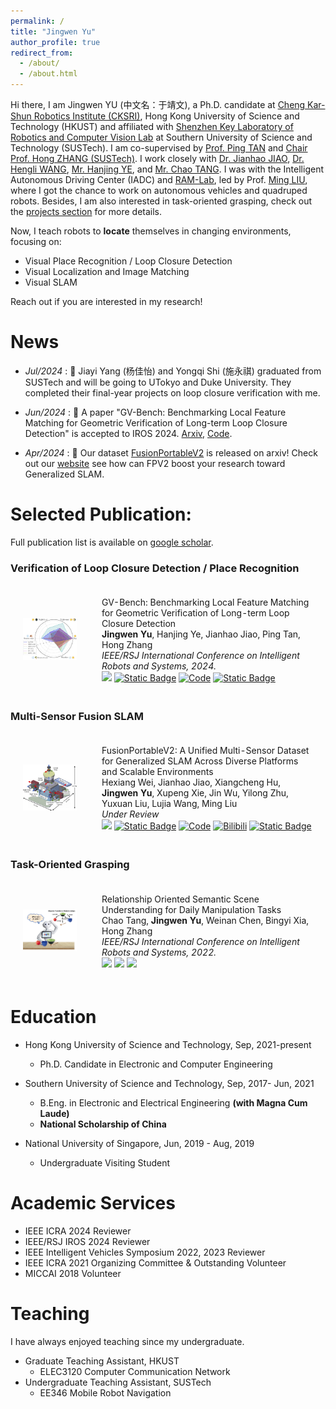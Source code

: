 ```yaml
---
permalink: /
title: "Jingwen Yu"
author_profile: true
redirect_from: 
  - /about/
  - /about.html
---
```


Hi there, I am Jingwen YU (中文名：于靖文), a Ph.D. candidate at [Cheng Kar-Shun Robotics Institute (CKSRI)](https://ri.hkust.edu.hk/), Hong Kong University of Science and Technology (HKUST) and affiliated with [Shenzhen Key Laboratory of Robotics and Computer Vision Lab](https://rcvlab.eee.sustech.edu.cn/) at Southern University of Science and Technology (SUSTech). I am co-supervised by [Prof. Ping TAN](https://ece.hkust.edu.hk/pingtan) and [Chair Prof. Hong ZHANG (SUSTech)](https://eee.sustech.edu.cn/?view=%E5%BC%A0%E5%AE%8F&jsid=18&lang=en). I work closely with [Dr. Jianhao JIAO](https://gogojjh.github.io/), [Dr. Hengli WANG](https://hlwang1124.github.io/), [Mr. Hanjing YE](https://medlartea.github.io/), and [Mr. Chao TANG](https://mkt1412.github.io/). I was with the Intelligent Autonomous Driving Center (IADC) and [RAM-Lab](https://ram-lab.com/), led by Prof. [Ming LIU](https://facultyprofiles.hkust-gz.edu.cn/faculty-personal-page/LIU-Ming/eelium), where I got the chance to work on autonomous vehicles and quadruped robots. Besides, I am also interested in task-oriented grasping, check out the [projects section](/projects/) for more details.

Now, I teach robots to **locate** themselves in changing environments, focusing on:
- Visual Place Recognition / Loop Closure Detection
- Visual Localization and Image Matching
- Visual SLAM

Reach out if you are interested in my research!

News
======
- *Jul/2024* : 🎉 Jiayi Yang (杨佳怡) and Yongqi Shi (施永祺) graduated from SUSTech and will be going to UTokyo and Duke University. They completed their final-year projects on loop closure verification with me.

- *Jun/2024* : 🎉 A paper "GV-Bench: Benchmarking Local Feature Matching for Geometric Verification of Long-term Loop Closure Detection" is accepted to IROS 2024. [Arxiv](https://arxiv.org/abs/2407.11736), [Code](https://github.com/jarvisyjw/GV-Bench).

- *Apr/2024* : 🎉 Our dataset [FusionPortableV2](https://arxiv.org/abs/2404.08563) is released on arxiv! Check out our [website](https://fusionportable.github.io/dataset/fusionportable_v2/) see how can FPV2 boost your research toward Generalized SLAM.

Selected Publication:
======
Full publication list is available on [google scholar](https://scholar.google.com/citations?user=fu52r0cAAAAJ&hl=zh-CN).
<!-- ## Loop Closure / Place Recognition Verification -->
<html>
  <h3>Verification of Loop Closure Detection / Place Recognition</h3>
    <table style="width:100%;border:0px;border-spacing:0px;border-collapse:separate;margin-right:auto;margin-left:auto;">
          <tr onmouseout="nightsight_stop()" onmouseover="nightsight_start()">
            <td style="padding:20px;width:25%;vertical-align:middle;border-left-style:none;border-bottom-style:none;border-top-style:none;border-right-style:none">
              <img src="../images/gvbench.jpg" alt="hpp" style="border-style: none" >
            </td>
            <td style="padding:20px;width:75%;vertical-align:middle;border-left-style:none;border-bottom-style:none;border-top-style:none;border-right-style:none">
                <papertitle>GV-Bench: Benchmarking Local Feature Matching for Geometric Verification of Long-term Loop Closure Detection
                </papertitle>
              <br>
                <strong>Jingwen Yu</strong>, Hanjing Ye, Jianhao Jiao, Ping Tan, Hong Zhang
              <br>
              <em>IEEE/RSJ International Conference on Intelligent Robots and Systems, 2024.</em><br>
              <!-- <a href="https://ieeexplore.ieee.org/document/10243098">Paper</a> / -->
              <a href="https://arxiv.org/abs/2407.11736"><img src="https://img.shields.io/badge/ArXiv-2407.11736-004088.svg"/></a>
              <a href="https://jarvisyjw.github.io/GV-Bench/"><img alt="Static Badge" src="https://img.shields.io/badge/Project-Page-blue?style=flat"></a>
              <a href="https://github.com/jarvisyjw/GV-Bench"><img alt="Code" src="https://img.shields.io/github/stars/jarvisyjw/GV-Bench" /></a>
              <a href="https://mp.weixin.qq.com/s/edUw7vLep0zmve0Uj3IzkQ"><img alt="Static Badge" src="https://img.shields.io/badge/中文介绍（by 3D视觉之心）-blue?style=flat"></a>
              <!-- <a href="https://youtu.be/VtQGvuDZSec"><img alt="Youtube" src="https://img.shields.io/badge/Video-Youtube-red"/></a> -->
              <!-- <a href="https://www.bilibili.com/video/BV1By421v7S8"><img alt="Bilibili" src="https://img.shields.io/badge/Video-Bilibili-blue"/></a> -->
            </td>
          </tr>
    </table>
  <h3>Multi-Sensor Fusion SLAM</h3>
    <table style="width:100%;border:0px;border-spacing:0px;border-collapse:separate;margin-right:auto;margin-left:auto;">
      <tr onmouseout="nightsight_stop()" onmouseover="nightsight_start()">
        <td style="padding:20px;width:25%;vertical-align:middle;border-left-style:none;border-bottom-style:none;border-top-style:none;border-right-style:none">
          <img src="../images/fpv2.png" alt="hpp" style="border-style: none" >
        </td>
        <td style="padding:20px;width:75%;vertical-align:middle;border-left-style:none;border-bottom-style:none;border-top-style:none;border-right-style:none">
            <papertitle>FusionPortableV2: A Unified Multi-Sensor Dataset for Generalized SLAM Across Diverse Platforms and Scalable Environments
            </papertitle>
          <br>
            Hexiang Wei, Jianhao Jiao, Xiangcheng Hu, <strong>Jingwen Yu</strong>, Xupeng Xie, Jin Wu, Yilong Zhu, Yuxuan Liu, Lujia Wang, Ming Liu
          <br>
          <em>Under Review</em><br>
          <!-- <a href="https://ieeexplore.ieee.org/document/10243098">Paper</a> / -->
          <a href="https://arxiv.org/abs/2404.08563"><img src="https://img.shields.io/badge/ArXiv-2403.10821-004088.svg"/></a>
          <a href="https://fusionportable.github.io/dataset/fusionportable_v2/"><img alt="Static Badge" src="https://img.shields.io/badge/Project-Page-blue?style=flat"></a>
          <a href="https://github.com/fusionportable"><img alt="Code" src="https://img.shields.io/github/stars/fusionportable"></a>
          <a href="https://www.bilibili.com/video/BV1YT421m7VG/?vd_source=d3db6b42a5234397edfd9fe138b66f53"><img alt="Bilibili" src="https://img.shields.io/badge/Video-Bilibili-blue"/></a>
          <a href="https://mp.weixin.qq.com/s/ltE1skOC4Bb1ECUh4PChNA"><img alt="Static Badge" src="https://img.shields.io/badge/中文介绍（by 自动驾驶专栏）-blue?style=flat"></a>
        </td>
      </tr>
    </table>
  <h3>Task-Oriented Grasping</h3>
    <table style="width:100%;border:0px;border-spacing:0px;border-collapse:separate;margin-right:auto;margin-left:auto;">
      <tr onmouseout="nightsight_stop()" onmouseover="nightsight_start()">
        <td style="padding:20px;width:25%;vertical-align:middle;border-left-style:none;border-bottom-style:none;border-top-style:none;border-right-style:none">
          <img src="../images/grasping.png" alt="hpp" style="border-style: none" >
        </td>
        <td style="padding:20px;width:75%;vertical-align:middle;border-left-style:none;border-bottom-style:none;border-top-style:none;border-right-style:none">
            <papertitle>Relationship Oriented Semantic Scene Understanding for Daily Manipulation Tasks
            </papertitle>
          <br>
            Chao Tang, <strong>Jingwen Yu</strong>, Weinan Chen, Bingyi Xia, Hong Zhang
          <br>
          <em>IEEE/RSJ International Conference on Intelligent Robots and Systems, 2022.</em><br>
          <a href="https://ieeexplore.ieee.org/abstract/document/9981960"><img src="https://img.shields.io/badge/IEEE/RSJ-Paper-004088"></a>
          <!-- <a href="https://arxiv.org/abs/2404.08563"><img src="https://img.shields.io/badge/ArXiv-2403.10821-004088.svg"/></a> -->
          <!-- <a href="https://github.com/fusionportable"><img alt="Code" src="https://img.shields.io/github/stars/fusionportable"></a> -->
          <a href="https://docs.google.com/presentation/d/10UzGuVYANGRN6nSMplZWPKoEPs4NUu-XantlLYUSQsg/edit#slide=id.g14b6bc499f4_4_35"><img src="https://img.shields.io/badge/Slides-grey"></a>
          <a href="https://drive.google.com/file/d/1wL3XmJt_-VYIq7cO1lMo0I09TyBVkuGw/view"><img src="https://img.shields.io/badge/Video-grey"></a>
        </td>
      </tr>
  </table>
</html>

Education
======
- Hong Kong University of Science and Technology, Sep, 2021-present
  - Ph.D. Candidate in Electronic and Computer Engineering

- Southern University of Science and Technology, Sep, 2017- Jun, 2021
  - B.Eng. in Electronic and Electrical Engineering **(with Magna Cum Laude)**
  - **National Scholarship of China**

- National University of Singapore, Jun, 2019 - Aug, 2019
  - Undergraduate Visiting Student

Academic Services
======
- IEEE ICRA 2024 Reviewer
- IEEE/RSJ IROS 2024 Reviewer
- IEEE Intelligent Vehicles Symposium 2022, 2023 Reviewer
- IEEE ICRA 2021 Organizing Committee & Outstanding Volunteer
- MICCAI 2018 Volunteer

Teaching
======
I have always enjoyed teaching since my undergraduate.
- Graduate Teaching Assistant, HKUST
  - ELEC3120 Computer Communication Network
- Undergraduate Teaching Assistant, SUSTech
  - EE346 Mobile Robot Navigation
